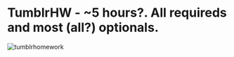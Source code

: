 # TumblrHW - ~5 hours?. All requireds and most (all?) optionals.

![tumblrhomework](https://cloud.githubusercontent.com/assets/490388/10443073/0dd5788e-710e-11e5-9c03-d4d787875323.gif)
